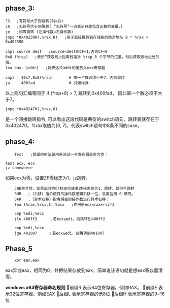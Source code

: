 phase_3:
-
    
    JG   ;有符号大于则跳转(前>后)
    JA   ;无符号大于则跳转( “无符号”一词表示只能包含正数的变量。)
    je   ;相等跳转 (左操作数=右操作数)
    jmpq *0x402390(,%rax,8)   ;用于直接跳转到存储在的绝对地址 8 * %rax + 0x402390

    cmpl source dest   ;source<dest则CF=1,否则CF=0
    0x8 (%rsp)   ;表示“获取栈上距离栈指针 %rsp 8 个字节的位置，然后获取该地址处的值。
    lea eax，[addr]   ;将表达式addr的值放入eax寄存器

```
cmpl   $0x7,0x8(%rsp)		# 第一个数必须小于7，否则爆炸
ja     400fad				# 引爆炸弹
```
以上两句汇编等同于 if (*rsp+8) > 7, 跳转到0x400fad， 因此第一个数必须不大于7。

```
jmpq *0x402470(,%rax,8)
```

是一个间接跳转指令, 可以看出这段代码是典型的switch语句，跳转表就存在于0x402470。%rax取值为[0, 7]，代表switch语句中8条不同的case。


phase_4:
-

        Test   ;普遍的用法是用来测试一方寄存器是否为空：
```
test ecx, ecx
jz somewhere
```
如果ecx为零，设置ZF零标志为1，jz跳转。

        JBE命令时，如果此时的CF标志位或者ZF标志位为1，跳转，其他不跳转
        SHR   ;（右移）指令使目的操作数逻辑右移一位，最高位用 0 填充。
        SAR   ;（算术右移）指令将目的操作数进行算术右移：
        lea (%rax,%rsi,1),%ecx   ;作用是ecx=rax+rsi*1

        cmp %edi,%ecx 
        jle 400ff2      ;若ecx≤edi，则跳转到400ff2

        cmp %edi,%ecx
        jge 401007     ；若ecx≥edi，则跳转到401007


Phase_5
-

		xor eax,eax
eax异或eax，相同为0，并把结果存放到eax，简单说该语句就是想eax寄存器清零。<br>

**windows x64寄存器命名规则**
前缀R
表示64位寄存器。例如RAX。
前缀E
表示32位寄存器。例如EAX
后缀L
表示寄存器的低8位
后缀H
表示寄存器的9~16位
